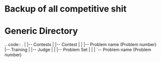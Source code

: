 # Backup of all competitive shit

# Generic Directory
.. code::
.
|
|-- Contests
|   |-- Contest
|   |   |-- Problem name (Problem number)
|-- Training
|   |-- Judge
|   |   |-- Problem Set
|   |   |   `-- Problem name (Problem number)
